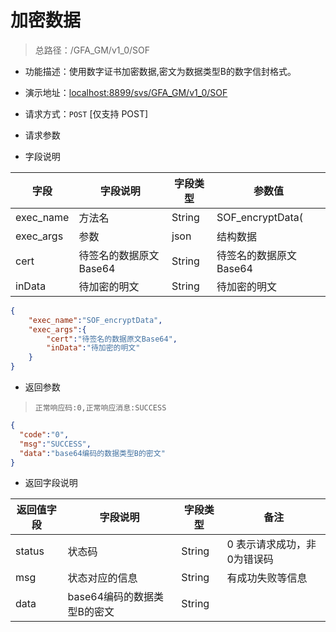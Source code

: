 # 加密数据 


> 总路径：/GFA_GM/v1_0/SOF

* 功能描述：使用数字证书加密数据,密文为数据类型B的数字信封格式。
* 演示地址：[localhost:8899/svs/GFA_GM/v1_0/SOF](localhost:8899/svs/GFA_GM/v1_0/SOF)
* 请求方式：`POST` [仅支持 POST]

* 请求参数 

* 字段说明

|字段|字段说明|字段类型|参数值|
|---|---|---|---|
|exec_name|方法名|String|SOF_encryptData(|
|exec_args|参数|json|结构数据|
|cert|待签名的数据原文Base64|String|待签名的数据原文Base64|
|inData|待加密的明文|String|待加密的明文|

``` json
{
    "exec_name":"SOF_encryptData",
    "exec_args":{
        "cert":"待签名的数据原文Base64",
        "inData":"待加密的明文"
    }
}
```

* 返回参数
>` 正常响应码:0,正常响应消息:SUCCESS `

``` json
{
  "code":"0",
  "msg":"SUCCESS",
  "data":"base64编码的数据类型B的密文"
}
```

* 返回字段说明

|返回值字段|字段说明|字段类型|备注|
|---|---|---|---|
|status|状态码|String|0 表示请求成功，非0为错误码|
|msg|状态对应的信息|String|有成功失败等信息|
|data|base64编码的数据类型B的密文|String||








